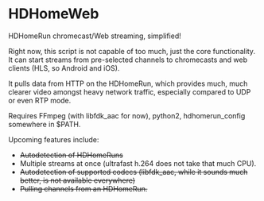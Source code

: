 # HDHomeWeb
HDHomeRun chromecast/Web streaming, simplified!

Right now, this script is not capable of too much, just the core functionality. It can start streams from pre-selected channels to chromecasts and web clients (HLS, so Android and iOS).

It pulls data from HTTP on the HDHomeRun, which provides much, much clearer video amongst heavy network traffic, especially compared to UDP or even RTP mode.

Requires FFmpeg (with libfdk_aac for now), python2, hdhomerun_config somewhere in $PATH.

Upcoming features include:

  - ~~Autodetection of HDHomeRuns~~
  - Multiple streams at once (ultrafast h.264 does not take that much CPU).
  - ~~Autodetection of supported codecs (libfdk_aac, while it sounds much better, is not available everywhere)~~
  - ~~Pulling channels from an HDHomeRun.~~
  
